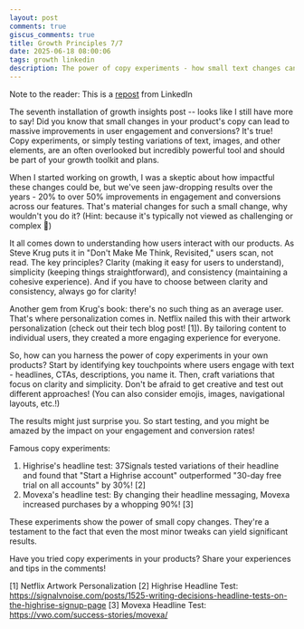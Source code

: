```yaml
---
layout: post
comments: true
giscus_comments: true
title: Growth Principles 7/7
date: 2025-06-18 08:00:06
tags: growth linkedin
description: The power of copy experiments - how small text changes can drive 20-50% improvements in engagement, with lessons from Steve Krug and real-world case studies.
---
```


Note to the reader: This is a [repost](https://www.linkedin.com/posts/yewjinlim_the-seventh-installation-of-growth-insights-activity-7184217960817848320-dizv?utm_source=share&utm_medium=member_desktop&rcm=ACoAAAD4xmMBhqAf0RkmEot2NJkJA3gvq31H7Os) from LinkedIn

The seventh installation of growth insights post -- looks like I still have more to say! Did you know that small changes in your product's copy can lead to massive improvements in user engagement and conversions? It's true! Copy experiments, or simply testing variations of text, images, and other elements, are an often overlooked but incredibly powerful tool and should be part of your growth toolkit and plans.

When I started working on growth, I was a skeptic about how impactful these changes could be, but we've seen jaw-dropping results over the years - 20% to over 50% improvements in engagement and conversions across our features. That's material changes for such a small change, why wouldn't you do it? (Hint: because it's typically not viewed as challenging or complex 🤯)

It all comes down to understanding how users interact with our products. As Steve Krug puts it in "Don't Make Me Think, Revisited," users scan, not read. The key principles? Clarity (making it easy for users to understand), simplicity (keeping things straightforward), and consistency (maintaining a cohesive experience). And if you have to choose between clarity and consistency, always go for clarity!

Another gem from Krug's book: there's no such thing as an average user. That's where personalization comes in. Netflix nailed this with their artwork personalization (check out their tech blog post! [1]). By tailoring content to individual users, they created a more engaging experience for everyone.

So, how can you harness the power of copy experiments in your own products? Start by identifying key touchpoints where users engage with text - headlines, CTAs, descriptions, you name it. Then, craft variations that focus on clarity and simplicity. Don't be afraid to get creative and test out different approaches! (You can also consider emojis, images, navigational layouts, etc.!)

The results might just surprise you. So start testing, and you might be amazed by the impact on your engagement and conversion rates!

Famous copy experiments:

1. Highrise's headline test: 37Signals tested variations of their headline and found that "Start a Highrise account" outperformed "30-day free trial on all accounts" by 30%! [2]
2. Movexa's headline test: By changing their headline messaging, Movexa increased purchases by a whopping 90%! [3]

These experiments show the power of small copy changes. They're a testament to the fact that even the most minor tweaks can yield significant results.

Have you tried copy experiments in your products? Share your experiences and tips in the comments!

[1] Netflix Artwork Personalization
[2] Highrise Headline Test: https://signalvnoise.com/posts/1525-writing-decisions-headline-tests-on-the-highrise-signup-page
[3] Movexa Headline Test: https://vwo.com/success-stories/movexa/
